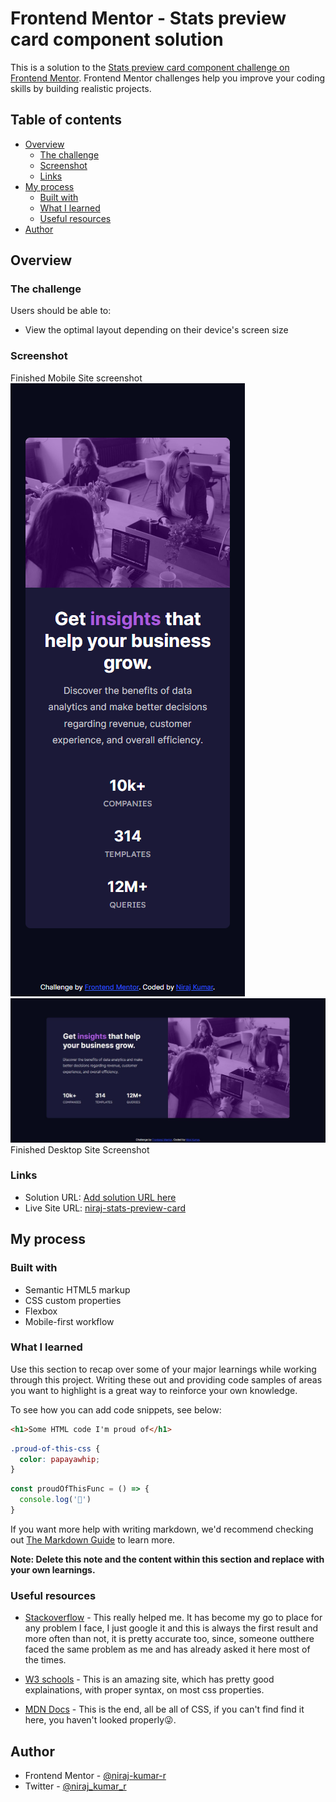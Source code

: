 # Frontend Mentor - Stats preview card component solution

This is a solution to the [Stats preview card component challenge on Frontend Mentor](https://www.frontendmentor.io/challenges/stats-preview-card-component-8JqbgoU62). Frontend Mentor challenges help you improve your coding skills by building realistic projects. 

## Table of contents

- [Overview](#overview)
  - [The challenge](#the-challenge)
  - [Screenshot](#screenshot)
  - [Links](#links)
- [My process](#my-process)
  - [Built with](#built-with)
  - [What I learned](#what-i-learned)
  - [Useful resources](#useful-resources)
- [Author](#author)



## Overview

### The challenge

Users should be able to:

- View the optimal layout depending on their device's screen size

### Screenshot

Finished Mobile Site screenshot
![](design/my-finished-mobile-screenshot.png)
![](design/my-Finished-desktop-screenshot.jpg)
Finished Desktop Site Screenshot

### Links

- Solution URL: [Add solution URL here](https://your-solution-url.com)
- Live Site URL: [niraj-stats-preview-card](https://niraj-stats-preview-card.netlify.app/)

## My process

### Built with

- Semantic HTML5 markup
- CSS custom properties
- Flexbox
- Mobile-first workflow

### What I learned

Use this section to recap over some of your major learnings while working through this project. Writing these out and providing code samples of areas you want to highlight is a great way to reinforce your own knowledge.

To see how you can add code snippets, see below:

```html
<h1>Some HTML code I'm proud of</h1>
```
```css
.proud-of-this-css {
  color: papayawhip;
}
```
```js
const proudOfThisFunc = () => {
  console.log('🎉')
}
```

If you want more help with writing markdown, we'd recommend checking out [The Markdown Guide](https://www.markdownguide.org/) to learn more.

**Note: Delete this note and the content within this section and replace with your own learnings.**

### Useful resources

- [Stackoverflow](https://stackoverflow.com/) - This really helped me. It has become my go to place for any problem I face, I just google it and this is always the first result and more often than not, it is pretty accurate too, since, someone outthere faced the same problem as me and has already asked it here most of the times.

- [W3 schools](https://www.w3schools.com/) - This is an amazing site, which has pretty good explainations, with proper syntax, on most css properties.

- [MDN Docs](https://developer.mozilla.org/en-US/docs/Web/CSS) - This is the end, all be all of CSS, if you can't find find it here, you haven't looked properly😜.

## Author

<!-- - Website - [Add your name here](https://www.your-site.com) -->
- Frontend Mentor - [@niraj-kumar-r](https://www.frontendmentor.io/profile/niraj-kumar-r)
- Twitter - [@niraj_kumar_r](https://twitter.com/niraj_kumar_r)